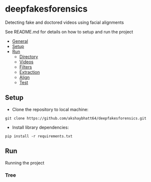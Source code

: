 # deepfakesforensics
Detecting fake and doctored videos using facial alignments

See README.md for details on how to setup and run the project

- [General](#general)
- [Setup](#setup)
- [Run](#run)
  - [Directory](#tree)
  - [Videos](#video)
  - [Filters](#filter)
  - [Extraction](#extract)
  - [Align](#mark)
  - [Test](#test)

## Setup

* Clone the repository to local machine:

```git clone https://github.com/akshaybhatt64/deepfakesforensics.git```

* Install library dependencies:

```pip install -r requirements.txt```

## Run

Running the project

### Tree

<!-- TODO: Complete README.md -->